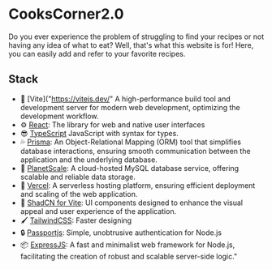 # CooksCorner2.0 

Do you ever experience the problem of struggling to find your recipes or not having any idea of what to eat? 
Well, that's what this website is for! Here, you can easily add and refer to your favorite recipes.

## Stack
- 🚀 [Vite]("https://vitejs.dev/" A high-performance build tool and development server for modern web development, optimizing the development workflow.
- ⚙️ [React]("https://react.dev/): The library for web and native user interfaces
- 😎 [TypeScript]("https://www.typescriptlang.org/") JavaScript with syntax for types.
- 💦 [Prisma]("https://www.prisma.io/"): An Object-Relational Mapping (ORM) tool that simplifies database interactions, ensuring smooth communication between the application and the underlying database.
- 💽 [PlanetScale]("https://planetscale.com/"):  A cloud-hosted MySQL database service, offering scalable and reliable data storage.
- 🚀 [Vercel]("https://vercel.com/home"): A serverless hosting platform, ensuring efficient deployment and scaling of the web application.
- 🎨 [ShadCN for Vite]("https://www.shadcn-svelte.com/"):  UI components designed to enhance the visual appeal and user experience of the application.
- 🖌️ [TailwindCSS]("https://tailwindcss.com/docs/installation"): Faster designing 
- 🔒 [Passportjs]("https://www.passportjs.org/): Simple, unobtrusive authentication for Node.js
- 📦 [ExpressJS]("https://expressjs.com/"): A fast and minimalist web framework for Node.js, facilitating the creation of robust and scalable server-side logic."
